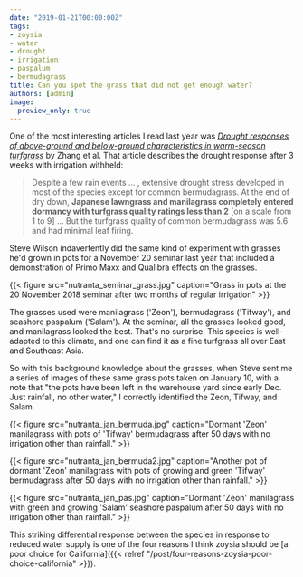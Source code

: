 ```yaml
---
date: "2019-01-21T00:00:00Z"
tags:
- zoysia
- water
- drought
- irrigation
- paspalum
- bermudagrass
title: Can you spot the grass that did not get enough water?
authors: [admin]
image: 
  preview_only: true
---
```


One of the most interesting articles I read last year was [*Drought responses of above-ground and below-ground characteristics in warm-season turfgrass*](https://dx.doi.org/10.1111/jac.12301) by Zhang et al. That article describes the drought response after 3 weeks with irrigation withheld:

> Despite a few rain events ... , extensive drought stress developed in most of the species except for common bermudagrass. At the end of dry down, **Japanese lawngrass and manilagrass completely entered dormancy with turfgrass quality ratings less than 2** [on a scale from 1 to 9] ... But the turfgrass quality of common bermudagrass was 5.6 and had minimal leaf firing.

Steve Wilson indavertently did the same kind of experiment with grasses he'd grown in pots for a November 20 seminar last year that included a demonstration of Primo Maxx and Qualibra effects on the grasses.

{{< figure src="nutranta_seminar_grass.jpg" caption="Grass in pots at the 20 November 2018 seminar after two months of regular irrigation" >}}

The grasses used were manilagrass ('Zeon'), bermudagrass ('Tifway'), and seashore paspalum ('Salam'). At the seminar, all the grasses looked good, and manilagrass looked the best. That's no surprise. This species is well-adapted to this climate, and one can find it as a fine turfgrass all over East and Southeast Asia.

So with this background knowledge about the grasses, when Steve sent me a series of images of these same grass pots taken on January 10, with a note that "the pots have been left in the warehouse yard since early Dec. Just rainfall, no other water," I correctly identified the Zeon, Tifway, and Salam.

{{< figure src="nutranta_jan_bermuda.jpg" caption="Dormant 'Zeon' manilagrass with pots of 'Tifway' bermudagrass after 50 days with no irrigation other than rainfall." >}}

{{< figure src="nutranta_jan_bermuda2.jpg" caption="Another pot of dormant 'Zeon' manilagrass with pots of growing and green 'Tifway' bermudagrass after 50 days with no irrigation other than rainfall." >}}

{{< figure src="nutranta_jan_pas.jpg" caption="Dormant 'Zeon' manilagrass with green and growing 'Salam' seashore paspalum after 50 days with no irrigation other than rainfall." >}}

This striking differential response between the species in response to reduced water supply is one of the four reasons I think zoysia should be [a poor choice for California]({{< relref "/post/four-reasons-zoysia-poor-choice-california" >}}). 
